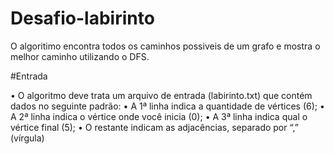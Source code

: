 # Desafio-labirinto

O algoritimo encontra todos os caminhos possiveis de um grafo e mostra o melhor caminho utilizando o DFS.

#Entrada

• O algoritmo deve trata um arquivo de entrada (labirinto.txt)
que contém dados no seguinte padrão:
• A 1ª linha indica a quantidade de vértices (6);
• A 2ª linha indica o vértice onde você inicia (0);
• A 3ª linha indica qual o vértice final (5);
• O restante indicam as adjacências, separado por “,” (vírgula)

